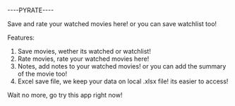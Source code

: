 ----PYRATE----

Save and rate your watched movies here!
or you can save watchlist too!

Features:
1. Save movies, wether its watched or watchlist!
2. Rate movies, rate your watched movies here!
3. Notes, add notes to your watched movies! or you can add the summary of the movie too!
4. Excel save file, we keep your data on local .xlsx file! its easier to access!

Wait no more, go try this app right now! 
